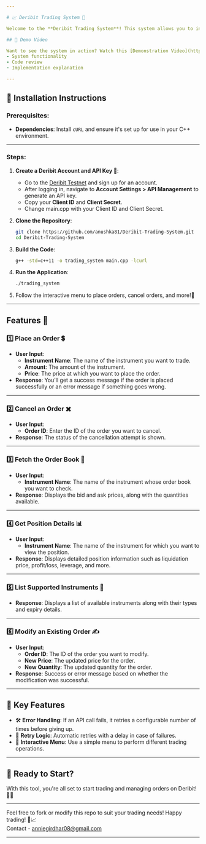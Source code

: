 ```yaml
---  

# 📈 Deribit Trading System 🚀  

Welcome to the **Deribit Trading System**! This system allows you to interact with Deribit's trading platform, performing various tasks like placing orders, canceling orders, fetching market data, and more. Below is a breakdown of the functionalities and how you can use them. 🎉  

## 🎥 Demo Video  

Want to see the system in action? Watch this [Demonstration Video](https://www.youtube.com/watch?v=Xdlcb2YmZco) showcasing:  
- System functionality  
- Code review  
- Implementation explanation  

---   
```


## 🔧 Installation Instructions  

### Prerequisites: 
- **Dependencies**: Install `cURL` and ensure it's set up for use in your C++ environment. 

---
### Steps:  
1. **Create a Deribit Account and API Key 🔑**:  
   - Go to the [Deribit Testnet](https://test.deribit.com/) and sign up for an account.  
   - After logging in, navigate to **Account Settings > API Management** to generate an API key.  
   - Copy your **Client ID** and **Client Secret**.
   - Change main.cpp with your Client ID and Client Secret.

2. **Clone the Repository**:  
   ```bash  
   git clone https://github.com/anushka81/Deribit-Trading-System.git  
   cd Deribit-Trading-System  
   ```  

3. **Build the Code**:   
   ```bash  
   g++ -std=c++11 -o trading_system main.cpp -lcurl  
   ```  

4. **Run the Application**:  
   ```bash  
   ./trading_system  
   ```  

5. Follow the interactive menu to place orders, cancel orders, and more!🚀

---  
## Features 🌟  

### 1️⃣ **Place an Order 💲**   
- **User Input**:  
  - **Instrument Name**: The name of the instrument you want to trade.  
  - **Amount**: The amount of the instrument.  
  - **Price**: The price at which you want to place the order.  
- **Response**: You'll get a success message if the order is placed successfully or an error message if something goes wrong.  

---  

### 2️⃣ **Cancel an Order ✖️**    
- **User Input**:  
  - **Order ID**: Enter the ID of the order you want to cancel.  
- **Response**: The status of the cancellation attempt is shown.  

---  

### 3️⃣ **Fetch the Order Book 📖**    
- **User Input**:  
  - **Instrument Name**: The name of the instrument whose order book you want to check.  
- **Response**: Displays the bid and ask prices, along with the quantities available.  

---  

### 4️⃣ **Get Position Details 📊**  
- **User Input**:  
  - **Instrument Name**: The name of the instrument for which you want to view the position.  
- **Response**: Displays detailed position information such as liquidation price, profit/loss, leverage, and more.  

---  

### 5️⃣ **List Supported Instruments 🔢**    
- **Response**: Displays a list of available instruments along with their types and expiry details.  

---  

### 6️⃣ **Modify an Existing Order ✍️**  
- **User Input**:  
  - **Order ID**: The ID of the order you want to modify.  
  - **New Price**: The updated price for the order.  
  - **New Quantity**: The updated quantity for the order.  
- **Response**: Success or error message based on whether the modification was successful.  

--- 

## 🎯 Key Features  
- 🛠️ **Error Handling**: If an API call fails, it retries a configurable number of times before giving up.  
- 🔄 **Retry Logic**: Automatic retries with a delay in case of failures.  
- 💼 **Interactive Menu**: Use a simple menu to perform different trading operations.  

---  

## 🏁 Ready to Start?  

With this tool, you're all set to start trading and managing orders on Deribit! 🎉🚀  

---  

Feel free to fork or modify this repo to suit your trading needs! Happy trading! 🎉📈  
Contact - anniegirdhar08@gmail.com

---  

